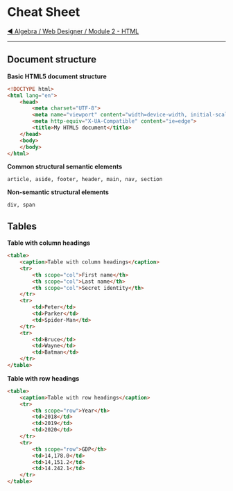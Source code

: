 # Cheat Sheet

[:arrow_backward: Algebra / Web Designer / Module 2 - HTML](./)

---

## Document structure

**Basic HTML5 document structure**

```html
<!DOCTYPE html>
<html lang="en">
    <head>
        <meta charset="UTF-8">
        <meta name="viewport" content="width=device-width, initial-scale=1.0">
        <meta http-equiv="X-UA-Compatible" content="ie=edge">
        <title>My HTML5 document</title>
    </head>
    <body>
    </body>
</html>
```

**Common structural semantic elements**

```
article, aside, footer, header, main, nav, section
```

**Non-semantic structural elements**

```
div, span
```

## Tables

**Table with column headings**

```html
<table>
    <caption>Table with column headings</caption>
    <tr>
        <th scope="col">First name</th>
        <th scope="col">Last name</th>
        <th scope="col">Secret identity</th>
    </tr>
    <tr>
        <td>Peter</td>
        <td>Parker</td>
        <td>Spider-Man</td>
    </tr>
    <tr>
        <td>Bruce</td>
        <td>Wayne</td>
        <td>Batman</td>
    </tr>
</table>
```

**Table with row headings**

```html
<table>
    <caption>Table with row headings</caption>
    <tr>
        <th scope="row">Year</th>
        <td>2018</td>
        <td>2019</td>
        <td>2020</td>
    </tr>
    <tr>
        <th scope="row">GDP</th>
        <td>14,178.0</td>
        <td>14,151.2</td>
        <td>14.242.1</td>
    </tr>
</table>
```